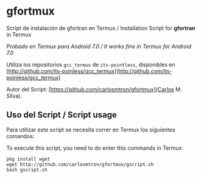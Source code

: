 # gfortmux
Script de instalación de gfortran en Termux / Installation Script for **gfortran** in Termux

_Probado en Termux para Android 7.0 / It works fine in Termux for Android 7.0_

Utiliza los repositorios `gcc_termux` de `its-pointless`,
disponibles en [http://github.com/its-poinless/gcc_termux](http://github.com/its-poinless/gcc_termux)

Autor del Script: [https://github.com/carlosmtron/gfortmux](Carlos M. Silva).



## Uso del Script / Script usage
Para utilizar este script se necesita correr en Termux los siguientes comandos:

To execute this script, you need to do enter this commands in Termux:
~~~~
pkg install wget
wget http://github.com/carlosmtron/gfortmux/gscript.sh
bash gscript.sh
~~~~
